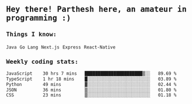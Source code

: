 <samp>
    <h2>Hey there! Parthesh here, an amateur in programming :)</h2>
    <h3>Things I know: </h3>
    <code>Java</code> <code>Go Lang</code> <code>Next.js</code> <code>Express</code> <code>React-Native</code>
    <h3>Weekly coding stats:</h3>
<!--START_SECTION:waka-->

```txt
JavaScript    30 hrs 7 mins   ██████████████████████▒░░   89.69 %
TypeScript    1 hr 18 mins    █░░░░░░░░░░░░░░░░░░░░░░░░   03.89 %
Python        49 mins         ▓░░░░░░░░░░░░░░░░░░░░░░░░   02.44 %
JSON          36 mins         ▒░░░░░░░░░░░░░░░░░░░░░░░░   01.80 %
CSS           23 mins         ▒░░░░░░░░░░░░░░░░░░░░░░░░   01.18 %
```

<!--END_SECTION:waka-->
</samp>
